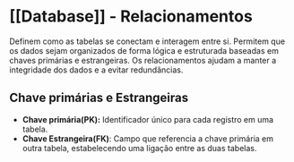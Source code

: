 # [[Database]] - Relacionamentos

Definem como as tabelas se conectam e interagem entre si.
Permitem que os dados sejam organizados de forma lógica e estruturada baseadas em chaves primárias e estrangeiras.
Os relacionamentos ajudam a manter a integridade dos dados e a evitar redundâncias.

## Chave primárias e Estrangeiras
 - **Chave primária(PK):** Identificador único para cada registro em uma tabela.
 - **Chave Estrangeira(FK)**: Campo que referencia a chave primária em outra tabela, estabelecendo uma ligação entre as duas tabelas.